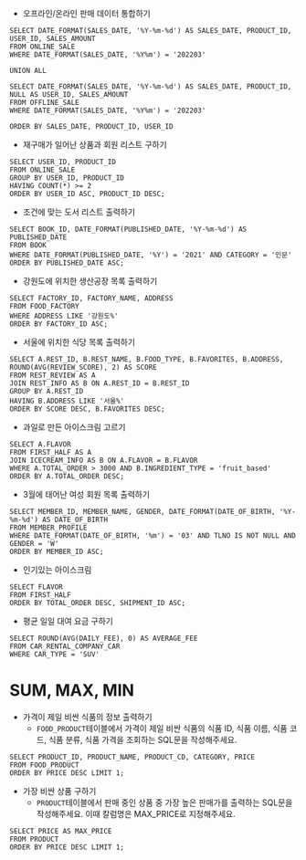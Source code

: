 - 오프라인/온라인 판매 데이터 통합하기
```MYSQL
SELECT DATE_FORMAT(SALES_DATE, '%Y-%m-%d') AS SALES_DATE, PRODUCT_ID, USER_ID, SALES_AMOUNT
FROM ONLINE_SALE
WHERE DATE_FORMAT(SALES_DATE, '%Y%m') = '202203'

UNION ALL

SELECT DATE_FORMAT(SALES_DATE, '%Y-%m-%d') AS SALES_DATE, PRODUCT_ID, NULL AS USER_ID, SALES_AMOUNT
FROM OFFLINE_SALE
WHERE DATE_FORMAT(SALES_DATE, '%Y%m') = '202203'

ORDER BY SALES_DATE, PRODUCT_ID, USER_ID
```

- 재구매가 일어난 상품과 회원 리스트 구하기
```MYSQL
SELECT USER_ID, PRODUCT_ID 
FROM ONLINE_SALE 
GROUP BY USER_ID, PRODUCT_ID 
HAVING COUNT(*) >= 2 
ORDER BY USER_ID ASC, PRODUCT_ID DESC;
```

- 조건에 맞는 도서 리스트 출력하기
```MYSQL
SELECT BOOK_ID, DATE_FORMAT(PUBLISHED_DATE, '%Y-%m-%d') AS PUBLISHED_DATE
FROM BOOK
WHERE DATE_FORMAT(PUBLISHED_DATE, '%Y') = '2021' AND CATEGORY = '인문'
ORDER BY PUBLISHED_DATE ASC;
```

- 강원도에 위치한 생산공장 목록 출력하기
```MYSQL
SELECT FACTORY_ID, FACTORY_NAME, ADDRESS
FROM FOOD_FACTORY
WHERE ADDRESS LIKE '강원도%'
ORDER BY FACTORY_ID ASC;
```

- 서울에 위치한 식당 목록 출력하기
```MYSQL
SELECT A.REST_ID, B.REST_NAME, B.FOOD_TYPE, B.FAVORITES, B.ADDRESS, ROUND(AVG(REVIEW_SCORE), 2) AS SCORE
FROM REST_REVIEW AS A
JOIN REST_INFO AS B ON A.REST_ID = B.REST_ID
GROUP BY A.REST_ID
HAVING B.ADDRESS LIKE '서울%'
ORDER BY SCORE DESC, B.FAVORITES DESC;
```

- 과일로 만든 아이스크림 고르기
```MYSQL
SELECT A.FLAVOR
FROM FIRST_HALF AS A
JOIN ICECREAM_INFO AS B ON A.FLAVOR = B.FLAVOR
WHERE A.TOTAL_ORDER > 3000 AND B.INGREDIENT_TYPE = 'fruit_based'
ORDER BY A.TOTAL_ORDER DESC;
```

- 3월에 태어난 여성 회원 목록 출력하기
```MYSQL
SELECT MEMBER_ID, MEMBER_NAME, GENDER, DATE_FORMAT(DATE_OF_BIRTH, '%Y-%m-%d') AS DATE_OF_BIRTH
FROM MEMBER_PROFILE
WHERE DATE_FORMAT(DATE_OF_BIRTH, '%m') = '03' AND TLNO IS NOT NULL AND GENDER = 'W'
ORDER BY MEMBER_ID ASC;
```

- 인기있는 아이스크림
```MYSQL
SELECT FLAVOR
FROM FIRST_HALF
ORDER BY TOTAL_ORDER DESC, SHIPMENT_ID ASC;
```

- 평균 일일 대여 요금 구하기
```MYSQL
SELECT ROUND(AVG(DAILY_FEE), 0) AS AVERAGE_FEE
FROM CAR_RENTAL_COMPANY_CAR
WHERE CAR_TYPE = 'SUV'
```

# SUM, MAX, MIN

- 가격이 제일 비싼 식품의 정보 출력하기
	- `FOOD_PRODUCT`테이블에서 가격이 제일 비싼 식품의 식품 ID, 식품 이름, 식품 코드, 식품 분류, 식품 가격을 조회하는 SQL문을 작성해주세요.
```MYSQL
SELECT PRODUCT_ID, PRODUCT_NAME, PRODUCT_CD, CATEGORY, PRICE
FROM FOOD_PRODUCT
ORDER BY PRICE DESC LIMIT 1;
```

- 가장 비싼 상품 구하기
	- `PRODUCT`테이블에서 판매 중인 상품 중 가장 높은 판매가를 출력하는 SQL문을 작성해주세요. 이때 칼럼명은 MAX_PRICE로 지정해주세요.
```MYSQL
SELECT PRICE AS MAX_PRICE
FROM PRODUCT
ORDER BY PRICE DESC LIMIT 1;
```

